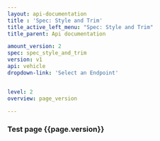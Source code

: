 ```yaml
---
layout: api-documentation
title : 'Spec: Style and Trim'
title_active_left_menu: "Spec: Style and Trim"
title_parent: Api documentation

amount_version: 2
spec: spec_style_and_trim
version: v1
api: vehicle
dropdown-link: 'Select an Endpoint'


level: 2
overview: page_version

---
```



### Test page {{page.version}}


